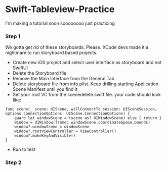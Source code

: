 # Swift-Tableview-Practice
I'm making a tutorial soon soooooooo just practicing

### Step 1
We gotta get rid of these storyboards. Please. XCode devs made it a nightmare to run storyboard based projects.
- Create new iOS project and select user interface as storyboard and not SwiftUI
- Delete the Storyboard file
- Remove the Main Interface from the General Tab
- Delete storyboard file from info.pilst. Keep drilling starting Application Scene Manifest until you find it
- Set your root VC from the scenedelete.swift file. your code should look like:
```
func scene(_ scene: UIScene, willConnectTo session: UISceneSession, options connectionOptions: UIScene.ConnectionOptions) {
    guard let windowScene = (scene as? UIWindowScene) else { return }
    window = UIWindow(frame: windowScene.coordinateSpace.bounds)
    window?.windowScene = windowScene
    window?.rootViewController = ViewController()
    window?.makeKeyAndVisible()
}
```
- Run to test 


### Step 2
